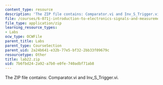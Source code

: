 ```yaml
---
content_type: resource
description: 'The ZIP file contains: Comparator.vi and Inv_S_Trigger.vi.'
file: /courses/6-071j-introduction-to-electronics-signals-and-measurement-spring-2006/7b6fbd242a92a7b0e0fe740adbf71ab8_lab22.zip
file_type: application/zip
learning_resource_types:
- Labs
ocw_type: OCWFile
parent_title: Labs
parent_type: CourseSection
parent_uid: 2a24b641-e32b-77e5-bf32-2bb33f09679c
resourcetype: Other
title: lab22.zip
uid: 7b6fbd24-2a92-a7b0-e0fe-740adbf71ab8
---
```

The ZIP file contains: Comparator.vi and Inv_S_Trigger.vi.

